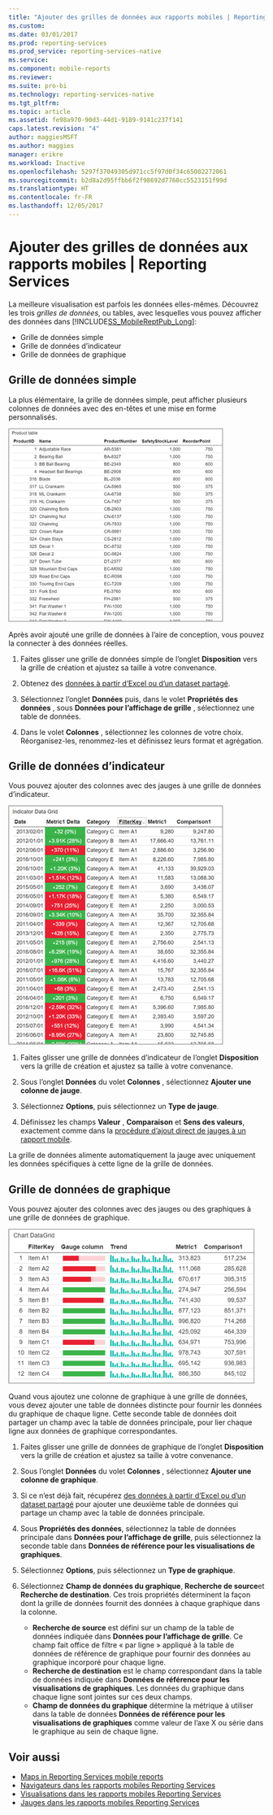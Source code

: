 ```yaml
---
title: "Ajouter des grilles de données aux rapports mobiles | Reporting Services| Microsoft Docs"
ms.custom: 
ms.date: 03/01/2017
ms.prod: reporting-services
ms.prod_service: reporting-services-native
ms.service: 
ms.component: mobile-reports
ms.reviewer: 
ms.suite: pro-bi
ms.technology: reporting-services-native
ms.tgt_pltfrm: 
ms.topic: article
ms.assetid: fe98a970-90d3-44d1-9189-9141c237f141
caps.latest.revision: "4"
author: maggiesMSFT
ms.author: maggies
manager: erikre
ms.workload: Inactive
ms.openlocfilehash: 5297f37049305d971cc5f97d0f34c65002272061
ms.sourcegitcommit: b2d8a2d95ffbb6f2f98692d7760cc5523151f99d
ms.translationtype: HT
ms.contentlocale: fr-FR
ms.lasthandoff: 12/05/2017
---
```

# <a name="add-data-grids-to-mobile-reports--reporting-services"></a>Ajouter des grilles de données aux rapports mobiles | Reporting Services
La meilleure visualisation est parfois les données elles-mêmes. Découvrez les trois *grilles de données*, ou tables, avec lesquelles vous pouvez afficher des données dans [!INCLUDE[SS_MobileReptPub_Long](../../includes/ss-mobilereptpub-long.md)]:
* Grille de données simple
* Grille de données d’indicateur
* Grille de données de graphique

## <a name="simple-data-grid"></a>Grille de données simple
La plus élémentaire, la grille de données simple, peut afficher plusieurs colonnes de données avec des en-têtes et une mise en forme personnalisés. 

![mobile-report-simple-data-grid](../../reporting-services/mobile-reports/media/mobile-report-simple-data-grid.png)

Après avoir ajouté une grille de données à l’aire de conception, vous pouvez la connecter à des données réelles.

1. Faites glisser une grille de données simple de l’onglet **Disposition** vers la grille de création et ajustez sa taille à votre convenance.

2. Obtenez des [données à partir d’Excel ou d’un dataset partagé](../../reporting-services/mobile-reports/data-for-reporting-services-mobile-reports.md).

3. Sélectionnez l’onglet **Données** puis, dans le volet **Propriétés des données** , sous **Données pour l’affichage de grille** , sélectionnez une table de données.

4. Dans le volet **Colonnes** , sélectionnez les colonnes de votre choix. Réorganisez-les, renommez-les et définissez leurs format et agrégation. 

 
##  <a name="indicator-data-grid"></a>Grille de données d’indicateur
Vous pouvez ajouter des colonnes avec des jauges à une grille de données d’indicateur.

![mobile-report-indicator-data-grid](../../reporting-services/mobile-reports/media/mobile-report-indicator-data-grid.png)

1. Faites glisser une grille de données d’indicateur de l’onglet **Disposition** vers la grille de création et ajustez sa taille à votre convenance.

2. Sous l’onglet **Données** du volet **Colonnes** , sélectionnez **Ajouter une colonne de jauge**. 

3. Sélectionnez **Options**, puis sélectionnez un **Type de jauge**. 

4. Définissez les champs **Valeur** , **Comparaison** et **Sens des valeurs**, exactement comme dans la [procédure d’ajout direct de jauges à un rapport mobile](../../reporting-services/mobile-reports/add-gauges-to-mobile-reports-reporting-services.md).

La grille de données alimente automatiquement la jauge avec uniquement les données spécifiques à cette ligne de la grille de données.  

## <a name="chart-data-grid"></a>Grille de données de graphique
Vous pouvez ajouter des colonnes avec des jauges ou des graphiques à une grille de données de graphique. 

![mobile-report-chart-data-grid](../../reporting-services/mobile-reports/media/mobile-report-chart-data-grid.png)

Quand vous ajoutez une colonne de graphique à une grille de données, vous devez ajouter une table de données distincte pour fournir les données du graphique de chaque ligne. Cette seconde table de données doit partager un champ avec la table de données principale, pour lier chaque ligne aux données de graphique correspondantes. 

1. Faites glisser une grille de données de graphique de l’onglet **Disposition** vers la grille de création et ajustez sa taille à votre convenance.

2. Sous l’onglet **Données** du volet **Colonnes** , sélectionnez **Ajouter une colonne de graphique**. 

3. Si ce n’est déjà fait, récupérez [des données à partir d’Excel ou d’un dataset partagé](../../reporting-services/mobile-reports/data-for-reporting-services-mobile-reports.md) pour ajouter une deuxième table de données qui partage un champ avec la table de données principale.

4. Sous **Propriétés des données**, sélectionnez la table de données principale dans **Données pour l’affichage de grille**, puis sélectionnez la seconde table dans **Données de référence pour les visualisations de graphiques**.

5. Sélectionnez **Options**, puis sélectionnez un **Type de graphique**.
 
6. Sélectionnez **Champ de données du graphique**, **Recherche de source**et **Recherche de destination**. 
   Ces trois propriétés déterminent la façon dont la grille de données fournit des données à chaque graphique dans la colonne.
   
   *   **Recherche de source** est défini sur un champ de la table de données indiquée dans **Données pour l’affichage de grille**. Ce champ fait office de filtre « par ligne » appliqué à la table de données de référence de graphique pour fournir des données au graphique incorporé pour chaque ligne. 
   * **Recherche de destination** est le champ correspondant dans la table de données indiquée dans **Données de référence pour les visualisations de graphiques**. Les données du graphique dans chaque ligne sont jointes sur ces deux champs.   
   * **Champ de données du graphique** détermine la métrique à utiliser dans la table de données **Données de référence pour les visualisations de graphiques** comme valeur de l’axe X ou série dans le graphique au sein de chaque ligne.  

## <a name="see-also"></a>Voir aussi 
* [Maps in Reporting Services mobile reports](../../reporting-services/mobile-reports/maps-in-reporting-services-mobile-reports.md)
* [Navigateurs dans les rapports mobiles Reporting Services](../../reporting-services/mobile-reports/add-navigators-to-reporting-services-mobile-reports.md)
* [Visualisations dans les rapports mobiles Reporting Services](../../reporting-services/mobile-reports/add-visualizations-to-reporting-services-mobile-reports.md)
* [Jauges dans les rapports mobiles Reporting Services](../../reporting-services/mobile-reports/add-gauges-to-mobile-reports-reporting-services.md)  
 
  
